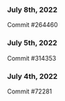 ### July 8th, 2022

Commit #264460

### July 5th, 2022

Commit #314353


### July 4th, 2022

Commit #72281
